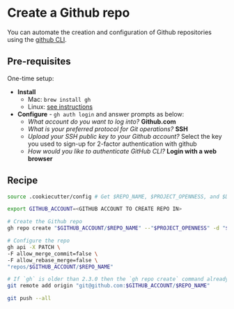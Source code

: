 # Create a Github repo

You can automate the creation and configuration of Github repositories using the [github CLI](https://github.com/cli/cli).

## Pre-requisites

One-time setup:
-   **Install**
    -   Mac: `brew install gh`
    -   Linux: [see instructions](https://github.com/cli/cli/blob/trunk/docs/install_linux.md)
-   **Configure** - `gh auth login` and answer prompts as below:
    -   _What account do you want to log into?_ **Github.com**
    -   _What is your preferred protocol for Git operations?_ **SSH**
    -   _Upload your SSH public key to your Github account?_ Select the key you used to sign-up for 2-factor authentication with github
    -   _How would you like to authenticate GitHub CLI?_ **Login with a web browser**

## Recipe

```bash
source .cookiecutter/config # Get $REPO_NAME, $PROJECT_OPENNESS, and $DESCRIPTION based on the cookiecutter configuration

export GITHUB_ACCOUNT=<GITHUB ACCOUNT TO CREATE REPO IN>

# Create the Github repo
gh repo create "$GITHUB_ACCOUNT/$REPO_NAME" --"$PROJECT_OPENNESS" -d "$DESCRIPTION" -y 

# Configure the repo
gh api -X PATCH \
-F allow_merge_commit=false \
-F allow_rebase_merge=false \
"repos/$GITHUB_ACCOUNT/$REPO_NAME"

# If `gh` is older than 2.3.0 then the `gh repo create` command already does this
git remote add origin "git@github.com:$GITHUB_ACCOUNT/$REPO_NAME"

git push --all
```
